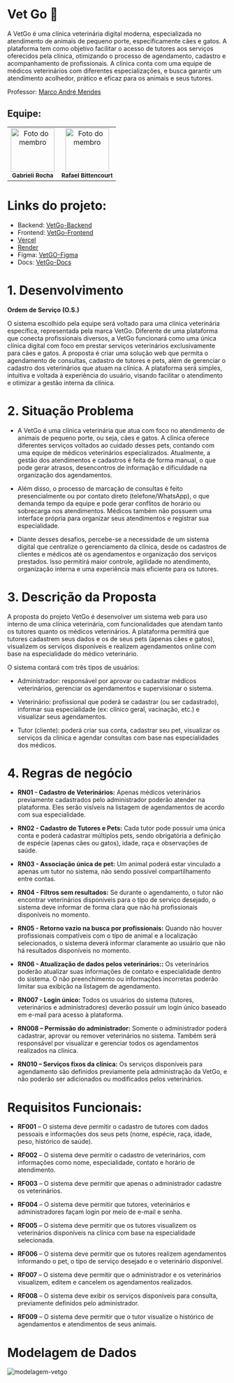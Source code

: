 # Vet Go 🐾 

A VetGo é uma clínica veterinária digital moderna, especializada no atendimento de animais de pequeno porte, especificamente cães e gatos. A plataforma tem como objetivo facilitar o acesso de tutores aos serviços oferecidos pela clínica, otimizando o processo de agendamento, cadastro e acompanhamento de profissionais. A clínica conta com uma equipe de médicos veterinários com diferentes especializações, e busca garantir um atendimento acolhedor, prático e eficaz para os animais e seus tutores.

Professor: [Marco André Mendes](github.com/marcoandre)

## Equipe:

<table>
  <tr>
    <td align="center">
      <img src="https://github.com/GabrieliMarta.png" width="100px;" alt="Foto do membro"/><br />
      <sub><b>Gabrieli Rocha</b></sub>
    </td>
    <td align="center">
      <img src="https://github.com/Rafabitte17.png" width="100px;" alt="Foto do membro"/><br />
      <sub><b> Rafael Bittencourt</b></sub>
    </td>
  </tr>
</table>

# Links do projeto:

-   Backend: [VetGo-Backend](https://github.com/VetGoDev7/VetGo-Backend.git) 
-   Frontend: [VetGo-Frontend](https://github.com/VetGoDev7/VetGo-Frontend.git)
-   [Vercel](https://vet-go-frontend-ft967ixx1-gabrielimartas-projects.vercel.app)
-   [Render](https://vetgo-backend.onrender.com)
-   Figma: [VetGO-Figma](https://www.figma.com/design/4HrIaF1HcX1gVBJ93KZihL/VetGo?node-id=0-1&t=HmxWiTJKUazFVIeo-1)
-   Docs: [VetGo-Docs](https://github.com/VetGoDev7/.github.git)


# 1. Desenvolvimento

 **Ordem de Serviço (O.S.)**

O sistema escolhido pela equipe será voltado para uma clínica veterinária específica, representada pela marca VetGo. Diferente de uma plataforma que conecta profissionais diversos, a VetGo funcionará como uma única clínica digital com foco em prestar serviços veterinários exclusivamente para cães e gatos. A proposta é criar uma solução web que permita o agendamento de consultas, cadastro de tutores e pets, além de gerenciar o cadastro dos veterinários que atuam na clínica. A plataforma será simples, intuitiva e voltada à experiência do usuário, visando facilitar o atendimento e otimizar a gestão interna da clínica.


# 2. Situação Problema

- A VetGo é uma clínica veterinária que atua com foco no atendimento de animais de pequeno porte, ou seja, cães e gatos. A clínica oferece diferentes serviços voltados ao cuidado desses pets, contando com uma equipe de médicos veterinários especializados. Atualmente, a gestão dos atendimentos e cadastros é feita de forma manual, o que pode gerar atrasos, desencontros de informação e dificuldade na organização dos agendamentos.

- Além disso, o processo de marcação de consultas é feito presencialmente ou por contato direto (telefone/WhatsApp), o que demanda tempo da equipe e pode gerar conflitos de horário ou sobrecarga nos atendimentos. Médicos também não possuem uma interface própria para organizar seus atendimentos e registrar sua especialidade.

- Diante desses desafios, percebe-se a necessidade de um sistema digital que centralize o gerenciamento da clínica, desde os cadastros de clientes e médicos até os agendamentos e organização dos serviços prestados. Isso permitirá maior controle, agilidade no atendimento, organização interna e uma experiência mais eficiente para os tutores.


# 3. Descrição da Proposta 

A proposta do projeto VetGo é desenvolver um sistema web para uso interno de uma clínica veterinária, com funcionalidades que atendam tanto os tutores quanto os médicos veterinários. A plataforma permitirá que tutores cadastrem seus dados e os de seus pets (apenas cães e gatos), visualizem os serviços disponíveis e realizem agendamentos online com base na especialidade do médico veterinário.

O sistema contará com três tipos de usuários:

- Administrador: responsável por aprovar ou cadastrar médicos veterinários, gerenciar os agendamentos e supervisionar o sistema.

- Veterinário: profissional que poderá se cadastrar (ou ser cadastrado), informar sua especialidade (ex: clínico geral, vacinação, etc.) e visualizar seus agendamentos.

- Tutor (cliente): poderá criar sua conta, cadastrar seu pet, visualizar os serviços da clínica e agendar consultas com base nas especialidades dos médicos.

# 4. Regras de negócio

- **RN01 - Cadastro de Veterinários:** Apenas médicos veterinários previamente cadastrados pelo administrador poderão atender na plataforma. Eles serão visíveis na listagem de agendamentos de acordo com sua especialidade.

- **RN02 - Cadastro de Tutores e Pets:** Cada tutor pode possuir uma única conta e poderá cadastrar múltiplos pets, sendo obrigatória a definição de espécie (apenas cães ou gatos), idade, raça e observações de saúde.

- **RN03 - Associação única de pet:** Um animal poderá estar vinculado a apenas um tutor no sistema, não sendo possível compartilhamento entre contas.

- **RN04 -  Filtros sem resultados:** Se durante o agendamento, o tutor não encontrar veterinários disponíveis para o tipo de serviço desejado, o sistema deve informar de forma clara que não há profissionais disponíveis no momento.

- **RN05 - Retorno vazio na busca por profissionais:** Quando não houver profissionais compatíveis com o tipo de animal e a localização selecionados, o sistema deverá informar claramente ao usuário que não há resultados disponíveis no momento.
  
- **RN06 - Atualização de dados pelos veterinários::** Os veterinários poderão atualizar suas informações de contato e especialidade dentro do sistema. O não preenchimento ou informações incorretas poderão limitar sua exibição na listagem de agendamento.

- **RN007 -  Login único:** Todos os usuários do sistema (tutores, veterinários e administradores) deverão possuir um login único baseado em e-mail para acesso à plataforma.

- **RN008 – Permissão do administrador:** Somente o administrador poderá cadastrar, aprovar ou remover veterinários no sistema. Também será responsável por visualizar e gerenciar todos os agendamentos realizados na clínica.

- **RN010 – Serviços fixos da clínica:** Os serviços disponíveis para agendamento são definidos previamente pela administração da VetGo, e não poderão ser adicionados ou modificados pelos veterinários.



# Requisitos Funcionais:




- **RF001** – O sistema deve permitir o cadastro de tutores com dados pessoais e informações dos seus pets (nome, espécie, raça, idade, peso, histórico de saúde).

- **RF002** – O sistema deve permitir o cadastro de veterinários, com informações como nome, especialidade, contato e horário de atendimento.

- **RF003** – O sistema deve permitir que apenas o administrador cadastre os veterinários.

- **RF004** – O sistema deve permitir que tutores, veterinários e administradores façam login por meio de e-mail e senha.

- **RF005** – O sistema deve permitir que os tutores visualizem os veterinários disponíveis na clínica com base na especialidade selecionada.

- **RF006** – O sistema deve permitir que os tutores realizem agendamentos informando o pet, o tipo de serviço desejado e o veterinário disponível.

- **RF007** – O sistema deve permitir que o administrador e os veterinários visualizem, editem e cancelem os agendamentos realizados.

- **RF008** – O sistema deve exibir os serviços disponíveis para consulta, previamente definidos pelo administrador.

- **RF009** – O sistema deve permitir que o tutor visualize o histórico de agendamentos e atendimentos de seus animais.





# Modelagem de Dados

![modelagem-vetgo]()

  
